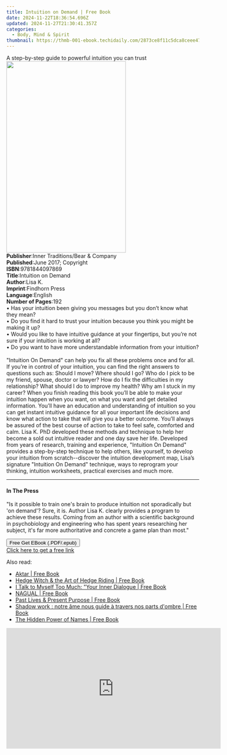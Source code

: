 ```yaml
---
title: Intuition on Demand | Free Book
date: 2024-11-22T18:36:54.696Z
updated: 2024-11-27T21:30:41.357Z
categories:
  - Body, Mind & Spirit
thumbnail: https://thmb-001-ebook.techidaily.com/2873ce8f11c5dca8ceee47fc21bb78477b1df8d98ed5cc11a502fe443f97d7eb.jpg
---
```

<main id="book-container">
  <div class="flex flex-col">
    <div class="book-brief flex-1 py-6 px-4 sm:p-6 md:py-10 md:px-8">
      <!-- brief-->
      <div class="book-brief-main">
        A step-by-step guide to powerful intuition you can trust
      </div>
    </div>
    <div
      class="book-meta-info flex-1 grid gap-4 col-start-1 col-end-3 row-start-1 sm:mb-6 sm:grid-cols-4 lg:gap-6 lg:col-start-2 lg:row-end-6 lg:row-span-6 lg:mb-0"
    >
      <div
        class="book-meta-info-left place-content-center mt-4 p-4 text-sm leading-6 col-start-2 col-span-2 dark:text-slate-400"
      >
        <img
          class="w-full h-500 object-cover rounded-lg sm:h-255 sm:col-span-2 lg:col-span-full"
          src="https://img-001-ebook.techidaily.com/f7df0bb2b2639c27a7562a034743a3ed50920382ec77bac102a686033d98ad2f.jpg"
          alt=""
          width="312"
          height="500"
        />
      </div>
      <div
        class="book-meta-info-right mt-2 col-start-1 row-start-2 col-span-3 self-center"
      >
        <!-- meta data  -->
        <div class="flex flex-col px-4 md:px-8">
          <div class="flex-1">
            <strong>Publisher</strong>:<span class="px-2"
              >Inner Traditions/Bear &amp; Company</span
            >
          </div>
          <div class="flex-1">
            <strong>Published</strong>:<span class="px-2"
              >June 2017; Copyright</span
            >
          </div>
          <div class="flex-1">
            <strong>ISBN</strong>:<span class="px-2">9781844097869</span>
          </div>
          <div class="flex-1">
            <strong>Title</strong>:<span class="px-2">Intuition on Demand</span>
          </div>
          <div class="flex-1">
            <strong>Author</strong>:<span class="px-2">Lisa K.</span>
          </div>
          <div class="flex-1">
            <strong>Imprint</strong>:<span class="px-2">Findhorn Press</span>
          </div>
          <div class="flex-1">
            <strong>Language</strong>:<span class="px-2">English</span>
          </div>
          <div class="flex-1">
            <strong>Number of Pages</strong>:<span class="px-2">192</span>
          </div>
        </div>
      </div>
    </div>
    <div class="book-description flex-1 py-6 px-4 sm:p-6 md:py-10 md:px-8">
      <div class="book-description-main">
        <div accordion-content="" id="description">
          • Has your intuition been giving you messages but you don’t know what
          they mean? <br />• Do you find it hard to trust your intuition because
          you think you might be making it up? <br />• Would you like to have
          intuitive guidance at your fingertips, but you’re not sure if your
          intuition is working at all? <br />• Do you want to have more
          understandable information from your intuition? <br /><br />"Intuition
          On Demand" can help you fix all these problems once and for all. If
          you’re in control of your intuition, you can find the right answers to
          questions such as: Should I move? Where should I go? Who do I pick to
          be my friend, spouse, doctor or lawyer? How do I fix the difficulties
          in my relationship? What should I do to improve my health? Why am I
          stuck in my career? When you finish reading this book you’ll be able
          to make your intuition happen when you want, on what you want and get
          detailed information. You’ll have an education and understanding of
          intuition so you can get instant intuitive guidance for all your
          important life decisions and know what action to take that will give
          you a better outcome. You’ll always be assured of the best course of
          action to take to feel safe, comforted and calm. Lisa K. PhD developed
          these methods and technique to help her become a sold out intuitive
          reader and one day save her life. Developed from years of research,
          training and experience, "Intuition On Demand" provides a step-by-step
          technique to help others, like yourself, to develop your intuition
          from scratch--discover the intuition development map, Lisa’s signature
          "Intuition On Demand" technique, ways to reprogram your thinking,
          intuition worksheets, practical exercises and much more.
        </div>
        <div class="accordion-fader"></div>
      </div>
    </div>
    <div class="book-excerpts flex-1 py-6 px-4 sm:p-6 md:py-10 md:px-8">
      <!-- excerpts-->
      <div class="book-excerpts-main">
        <hr />
        <h4 class="placeholder placeholder-heading">
          <span>In The Press</span>
        </h4>
        <p>
          "Is it possible to train one's brain to produce intuition not
          sporadically but 'on demand'? Sure, it is. Author Lisa K. clearly
          provides a program to achieve these results. Coming from an author
          with a scientific background in psychobiology and engineering who has
          spent years researching her subject, it's far more authoritative and
          concrete a game plan than most."
        </p>
      </div>
    </div>
    <div
      class="book-about-author flex-1 py-6 px-4 sm:p-6 md:py-10 md:px-8"
    ></div>
    <div class="book-free-get flex-1 py-6 px-4 sm:p-6 md:py-10 md:px-8">
      <button
        id="btn-free-get"
        class="bg-blue-500 hover:bg-blue-700 text-white font-bold py-2 px-4 rounded"
      >
        Free Get EBook (.PDF/.epub)
      </button>
      <div id="countdown-display" class="px-2 text-lg mt-2"></div>
      <a
        id="free-link"
        class="hidden bg-blue-500 hover:bg-blue-700 text-white font-bold py-2 px-4 rounded"
        href="https://www.ebooks.com/en-us/book/95935331/intuition-on-demand/lisa-k/"
        target="_blank"
        >Click here to get a free link</a
      >
    </div>
    <script>
      let countdownTime = 0;
      let countdownInterval = null;
      document
        .getElementById('btn-free-get')
        .addEventListener('click', startCountdown);
      function startCountdown() {
        countdownTime = new Date().getTime() + 60000 * 3;
        countdownInterval = setInterval(updateCountdown, 1000);
        document.getElementById('btn-free-get').disabled = true;
        document
          .getElementById('btn-free-get')
          .classList.add('bg-gray-500', 'cursor-not-allowed');
      }
      function updateCountdown() {
        let currentTime = new Date().getTime();
        let timeLeft = countdownTime - currentTime;
        let secondsLeft = Math.floor(timeLeft / 1000);
        document.getElementById('countdown-display').innerHTML =
          `Remaining time: ${secondsLeft} seconds.`;
        if (secondsLeft <= 0) {
          clearInterval(countdownInterval);
          document.getElementById('btn-free-get').classList.add('hidden');
          document.getElementById('free-link').classList.remove('hidden');
          document.getElementById('countdown-display').innerHTML = '';
        }
      }
    </script>
  </div>
</main>

<ins class="adsbygoogle"
      style="display:block"
      data-ad-client="ca-pub-7571918770474297"
      data-ad-slot="8358498916"
      data-ad-format="auto"
      data-full-width-responsive="true"></ins>
    

<span class="atpl-alsoreadstyle">Also read:</span>
<div><ul>
<li><a href="https://novels-ebooks.techidaily.com/211465218-9791028532154-aktar/"><u>Aktar | Free Book</u></a></li>
<li><a href="https://novels-ebooks.techidaily.com/211465690--hedge-witch-the-art-of-hedge-riding/"><u>Hedge Witch & the Art of Hedge Riding | Free Book</u></a></li>
<li><a href="https://novels-ebooks.techidaily.com/211465651-9789695592175-i-talk-to-myself-too-much-your-inner-dialogue/"><u>I Talk to Myself Too Much: "Your Inner Dialogue | Free Book</u></a></li>
<li><a href="https://novels-ebooks.techidaily.com/211465993-9798330431304-nagual/"><u>NAGUAL | Free Book</u></a></li>
<li><a href="https://novels-ebooks.techidaily.com/211465805-9781646494071-past-lives-present-purpose/"><u>Past Lives & Present Purpose | Free Book</u></a></li>
<li><a href="https://novels-ebooks.techidaily.com/211465221-9782889702756-shadow-work-notre-ame-nous-guide-a-travers-nos-parts-dombre/"><u>Shadow work : notre âme nous guide à travers nos parts d'ombre | Free Book</u></a></li>
<li><a href="https://novels-ebooks.techidaily.com/211465634-9798991328210-the-hidden-power-of-names/"><u>The Hidden Power of Names | Free Book</u></a></li>
</ul></div>

<!-- affiliate ads begin -->
<iframe width="560" height="315" src="https://www.youtube.com/embed/T-ssCD10v2M?si=WVWGNayUiCAkMZzZ&autoplay=1" title="YouTube video player" frameborder="0" allow="accelerometer; autoplay; clipboard-write; encrypted-media; gyroscope; picture-in-picture; web-share" referrerpolicy="strict-origin-when-cross-origin" allowfullscreen></iframe>
<!-- affiliate ads end -->

